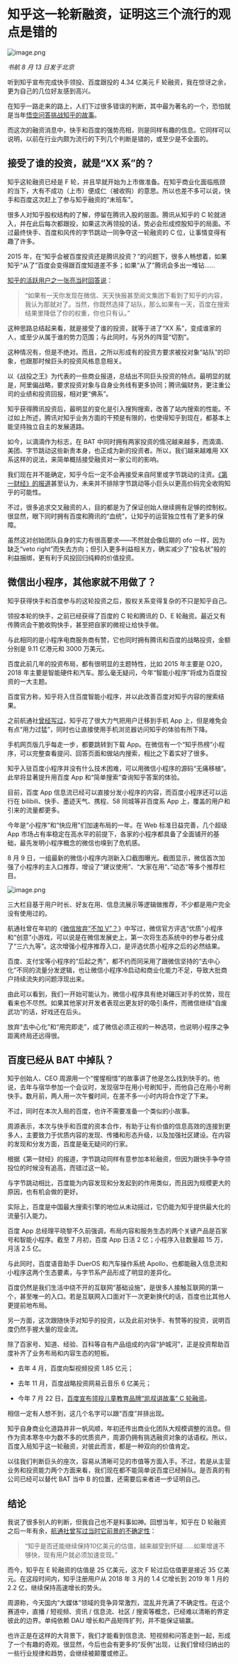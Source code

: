 # 知乎这一轮新融资，证明这三个流行的观点是错的

![image.png](https://lishuhang.me/img/2019/09/zhihu-baidu-kuaishou-mosaic.jpg)

*书航 8 月 13 日发于北京*

听到知乎宣布完成快手领投、百度跟投的 4.34 亿美元 F 轮融资，我在惊讶之余，更为自己的几位好友感到高兴。

在知乎一路走来的路上，人们下过很多错误的判断，其中最为著名的一个，恐怕就是当年[悟空问答挑战知乎的故事](http://mp.weixin.qq.com/s?__biz=MjM5Mjg1ODIxMQ==&mid=2650659965&idx=1&sn=3cf21ebbe7b4b489ad048cf5e050eb03&chksm=be96957189e11c677393b4a1de59f52d2efa38481b9814ad918fb01f8e0080c22e2de522af33&scene=21#wechat_redirect)。

而这次的融资消息中，快手和百度的强势亮相，则是同样有趣的信息。它同样可以说明，以前在行业内颇为流行的下列几个判断是错的，或至少是不全面的。

## 接受了谁的投资，就是“XX 系”的？

知乎这轮融资已经是 F 轮，并且早就开始为上市做准备。在知乎商业化面临瓶颈的当下，大有不成功（上市）便成仁（被收购）的意思。所以也差不多可以说，快手和百度这次赶上了参与知乎融资的“末班车”。

很多人对知乎股权结构的了解，停留在腾讯入股的层面。腾讯从知乎的 C 轮就进入，并在此后每次都跟投，如果这次再领投的话，势必会形成控股知乎的局面。不过最终快手、百度和风传的字节跳动一同争夺这一轮融资的 C 位，让事情变得有趣了许多。

2015 年，在“知乎会被百度投资还是腾讯投资？”的问题下，很多人畅想着，如果知乎“从了”百度会变得跟百度知道差不多；如果“从了”腾讯会多出一堆钻……

[知乎的活跃用户之一张亮当时回答说](https://www.zhihu.com/question/37136729/answer/70735000)：

> “如果有一天你发现在微信、天天快报甚至阅文集团下看到了知乎的内容，我认为那就对了。当然，你既然选择了站队，那么如果有一天，百度在搜索结果里降低了你的权重，你也只有认。”

这种思路总结起来看，就是接受了谁的投资，就等于进了“XX 系”，变成谁家的人，或至少从属于谁的势力范围；与此同时，与另外的阵营“切割”。

这种情况有，但是不绝对。而且，之所以形成有的投资方要求被投对象“站队”的印象，也跟那时候巨头的投资风格息息相关。

以《战投之王》为代表的一些商业报道，总结出不同巨头投资的特点。最明显的就是，阿里偏战略，要求投资对象与自身业务线有更多协同；腾讯偏财务，更注重公司的业绩和投资回报，相对更“佛系”。

知乎获得腾讯投资后，最明显的变化是引入搜狗搜索，改善了站内搜索的性能。不过如上所述，腾讯对知乎业务方面的干预是有限的，也使得知乎到现在，都基本上能坚持独立自主的发展道路。

如今，以滴滴作为标志，在 BAT 中同时拥有两家投资的情况越来越多，而滴滴、美团、字节跳动这些新贵本身，也正成为新的投资者。所以，我们越来越难用 XX 系这样的说法，来简单概括接受融资对一家公司的影响。

我们现在并不能确定，知乎今后一定不会再接受来自阿里或字节跳动的注资。[《第一财经》的报道](https://www.yicai.com/news/100292979.html)甚至认为，未来并不排除字节跳动等小巨头以更高价码完全收购知乎的可能性。

不过，很多追求交叉融资的人，目的都是为了保证创始人继续拥有足够的控制权。很显然，眼下同时拥有百度和腾讯的“血统”，让知乎的运营独立性有了更多的保障。

虽然这对创始团队自身的实力有很高要求——不然就会像后期的 ofo 一样，因为缺乏“veto right”而失去方向；但引入更多利益相关方，确实减少了“投名状”般的利益捆绑，更有利于风投回归纯粹的价值投资。

## 微信出小程序，其他家就不用做了？

知乎获得快手和百度参与的这轮投资之后，股权关系变得复杂的不只是知乎自己。

领投本轮的快手，之前已经获得了百度的 C 轮和腾讯的 D、E 轮融资。最近又有传腾讯会干脆收购快手，甚至把自家的微视让给快手做。

与此相同的是小程序电商服务商有赞，它也同时拥有腾讯和百度的战略投资，金额分别是 9.11 亿港元和 3000 万美元。

百度此前几年的投资布局，都有很明显的主题特性，比如 2015 年主要是 O2O，2018 年主要是智能硬件和汽车。那么毫无疑问，今年“智能小程序”将成为百度投资的一大主题。

百度官方称，知乎将入住百度智能小程序，并以此改善百度对知乎内容的搜索结果。

之前航通社[曾经写过](http://mp.weixin.qq.com/s?__biz=MjM5Mjg1ODIxMQ==&mid=2650659693&idx=1&sn=43bddf2ba29e9768100602af0729ccc6&chksm=be96926189e11b77e7afc464158acd3a37258537b3c68730f0c88e233c7def7482b1b0b0a51a&scene=21#wechat_redirect)，知乎花了很大力气把用户迁移到手机 App 上，但是难免会有点“用力过猛”，同时也让直接使用手机浏览器访问知乎的体验有所下降。

手机网页版几乎每走一步，都要跳转到下载 App。在微信有一个“知乎热榜”小程序，可以完整查看提问、回答页面和做站内搜索，相比之下着实好了很多。

知乎入驻百度小程序并没有什么技术困难，可以用微信小程序的源码“无痛移植”。此举将显著提升用百度 App 和“简单搜索”查询知乎答案的体验。

目前，百度 App 信息流已经可以直接分发小程序的内容，而百度小程序还可以运行在 bilibili、快手、墨迹天气、携程、58 同城等非百度系 App 上，覆盖的用户和引来的流量都更多。

今年是“小程序”和“快应用”们加速布局的一年。在 Web 标准日益完善，几个超级 App 市场占有率稳定在高水平的前提下，各家的小程序都具备了全面铺开的基础，最先发明小程序概念的微信也嗅到了危机感。

8 月 9 日，一组最新的微信小程序内测新入口截图曝光。截图显示，微信首次加强了小程序的主入口推荐，增设了“建议使用”、“大家在用“、”动态“等多个推荐栏目。

![image.png]( https://lishuhang.me/img/2019/09/wechat-mini-programs-discover.jpg)

三大栏目基于用户时长、好友在用、信息流展示等逻辑做推荐，不少都是用户完全没有使用过的。

航通社曾在年初的《[微信放弃“不加 V”？](http://mp.weixin.qq.com/s?__biz=MjM5Mjg1ODIxMQ==&mid=2650660205&idx=1&sn=1b8c3bcbdd973dc3c95985a9448912a5&chksm=be96946189e11d7799f19cf4f5d77858ae66acc50103eb37430a8012535a2f33dfb8d950c248&scene=21#wechat_redirect)》中写过，微信官方评选“优质”小程序和“创意”小游戏，可以说是在微信发展史上，第一次将生态系统中的参与者分成了“三六九等”。这次增强小程序推荐入口，是评选优质小程序之后的必然结果。

百度、支付宝等小程序的“后起之秀”，都不约而同采用了跟微信坚持的“去中心化”不同的流量分发逻辑，也让微信小程序冷启动和商业化能力不足，导致大批商户持续流失的问题浮现出来。

由此可以看到，我们一开始可能认为，微信小程序具有绝对碾压对手的优势，现在看来也不尽然。如果其他家对开发者表现出更友好的吸引条件，而微信继续“自废武功”的话，好戏还在后头。

放弃“去中心化”和“用完即走”，成了微信必须正视的一种选项，也说明小程序之争距离终局还远得很。

## 百度已经从 BAT 中掉队？

知乎创始人、CEO 周源用一个“惺惺相惜”的故事讲了他是怎么找到快手的。他说，去年与宿华参加一个会议时，发现宿华在用小号刷知乎，而他自己在用小号刷快手。数月前，两人用一次午餐时间，在差不多一小时内将合作定了下来。

不过，同时在本次入局的百度，也许不需要准备一个类似的小故事。

周源表示，本次与快手和百度的资本合作，有助于让有价值的信息高效的连接到更多人，主要致力于优质内容的发现、传播和形态升级，以及加强社区建设。在内容的发现和分发方面，百度是毫无疑问的行家。

根据《第一财经》的报道，字节跳动同样有意参加本轮融资，但因为跟快手争夺领投位的时候没有追高，而错过这一轮。

与字节跳动相比，百度能为内容发现和分发起到的作用类似，而且因为规模更大的原因，也有机会做的更好。

实际上，百度是中国最大搜索引擎的地位从未动摇过，它仍能为知乎提供最大化的流量引入能力。

百度 App 总经理平晓黎不久前强调，布局内容和服务生态的两个关键产品是百家号和智能小程序。截至 7 月初，百度 App 日活 2 亿；小程序入驻数量超 15 万，月活 2.5 亿。

与此同时，百度语音助手 DuerOS 和汽车操作系统 Apollo，也都能融入信息流和小程序这两个生态要素，与字节系产品形成了明显的差异化。

百度仍然是我们生活中绕不开的互联网“基础设施”，是很多人接触互联网的第一个，甚至唯一的入口。若是互联网入口面对下一次更新换代的话，百度也比其他人更提前地布局。

另一方面，这次跟随快手对知乎的投资，以及此前对快手、有赞等的投资，说明百度仍然手握大量的现金流。

除了百家号、知道、经验、百科等自有产品组成的内容“护城河”，正是投资帮助百度补齐了业务布局和内容生态的短板。

- 去年 4 月，百度向梨视频投资 1.85 亿元；

- 去年 11 月，百度战略投资网易云音乐 6 亿美元；

- 今年 7 月 22 日，[百度宣布领投儿童教育品牌“凯叔讲故事” C 轮融资](https://mp.weixin.qq.com/s/PPZNwstG7C1GHi8egPoN-Q)。

相信一定有人想不到，这几个名字可以跟“百度”并排出现。

知乎自身商业化道路并非一帆风顺，年初还传出商业化团队大规模调整的消息。但作为资本寒冬中为数不多的优质资产，周源仍拥有挑选融资对象的话语权。所以，百度入局知乎这一轮融资，对彼此而言，都是一种双向的价值肯定。

以往我们判断巨头的座次，容易从清晰可见的市值等方面入手。不过，若是从主营业务和投资能力两个方面来看，我们现在都不能简单说百度已经掉队。是否真的有公司已经可以替代 BAT 当中 B 的位置，还需要后来者进一步证明自己。

## 结论

我说了很多别人的判断，但我自己也不是料事如神。回想当年，知乎在 D 轮融资之后一年有余，[航通社曾写过当时它前景的不确定性](https://tech.sina.com.cn/i/2019-08-12/doc-ihytcitm8665423.shtml)：

> “知乎是否还能继续保持10亿美元的估值，越来越受到怀疑……如果增速不够快，现有用户就必须加速变现。”

而今，知乎在 E 轮融资的估值是 25 亿美元，这次 F 轮过后估值更是接近 35 亿美元。在这段时间内，知乎注册用户从 2018 年 3 月的 1.4 亿增长到 2019 年 1 月的 2.2 亿，继续保持高速增长的势头。

周源称，今天国内“大媒体”领域的竞争异常激烈，混乱并充满了不确定性。在这个赛道中，直播 / 短视频、资讯 / 信息流、社区 / 搜索等概念，已经难以清晰的界定彼此的边界。单纯依赖 DAU 增长和产品矩阵扩列，并不能保证输赢。

也许正是在这样的大背景下，我们才能看到信息流、短视频和问答走到一起，形成了一个有趣的奇观。很显然，今后也会有更多的“反例”出现，让我们曾经归纳出的一些行业规律和趋势，会继续被颠覆或修正。